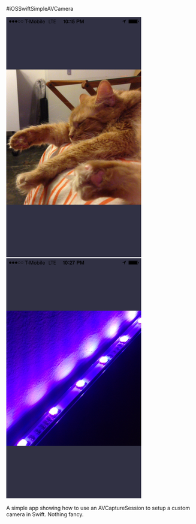#iOSSwiftSimpleAVCamera

![Example](example.png)   ![Example](example2.png)

A simple app showing how to use an AVCaptureSession to setup a custom camera in Swift. Nothing fancy.

